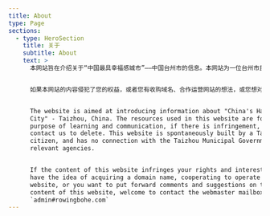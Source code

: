 ```yaml
---
title: About
type: Page
sections:
  - type: HeroSection
    title: 关于
    subtitle: About
    text: >
      本网站旨在介绍关于“中国最具幸福感城市”——中国台州市的信息。本网站为一位台州市民自发搭建，与台州市政府或有关单位无任何联系。本网站所用资源以学习交流为目的，如有侵权请联系我们删除。


      如果本网站的内容侵犯了您的权益，或者您有收购域名、合作运营网站的想法，或您想对本网站的内容提出意见和建议，欢迎与站长邮箱联络。站长邮箱：`admin#rowingbohe.com`


      The website is aimed at introducing information about "China's Happiest
      City" - Taizhou, China. The resources used in this website are for the
      purpose of learning and communication, if there is infringement, please
      contact us to delete. This website is spontaneously built by a Taizhou
      citizen, and has no connection with the Taizhou Municipal Government or
      relevant agencies.


      If the content of this website infringes your rights and interests, or you
      have the idea of acquiring a domain name, cooperating to operate the
      website, or you want to put forward comments and suggestions on the
      content of this website, welcome to contact the webmaster mailbox. Email:
      `admin#rowingbohe.com`
---
```

